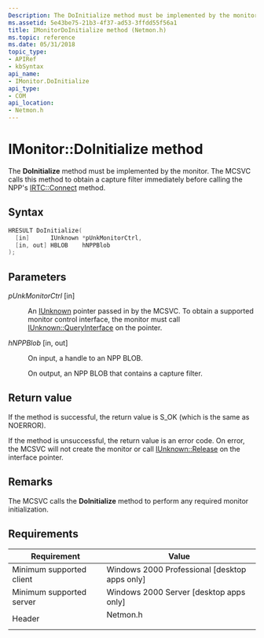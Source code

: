 ```yaml
---
Description: The DoInitialize method must be implemented by the monitor. The MCSVC calls this method to obtain a capture filter immediately before calling the NPPs IRTCConnect method.
ms.assetid: 5e43be75-21b3-4f37-ad53-3ffdd55f56a1
title: IMonitorDoInitialize method (Netmon.h)
ms.topic: reference
ms.date: 05/31/2018
topic_type: 
- APIRef
- kbSyntax
api_name: 
- IMonitor.DoInitialize
api_type: 
- COM
api_location: 
- Netmon.h
---
```


# IMonitor::DoInitialize method

The **DoInitialize** method must be implemented by the monitor. The MCSVC calls this method to obtain a capture filter immediately before calling the NPP's [IRTC::Connect](irtc-connect.md) method.

## Syntax


```C++
HRESULT DoInitialize(
  [in]      IUnknown *pUnkMonitorCtrl,
  [in, out] HBLOB    hNPPBlob
);
```



## Parameters

<dl> <dt>

*pUnkMonitorCtrl* \[in\]
</dt> <dd>

An [IUnknown](/windows/win32/api/unknwn/nn-unknwn-iunknown) pointer passed in by the MCSVC. To obtain a supported monitor control interface, the monitor must call [IUnknown::QueryInterface](/windows/win32/api/unknwn/nf-unknwn-iunknown-queryinterface(q)) on the pointer.

</dd> <dt>

*hNPPBlob* \[in, out\]
</dt> <dd>

On input, a handle to an NPP BLOB.

On output, an NPP BLOB that contains a capture filter.

</dd> </dl>

## Return value

If the method is successful, the return value is S\_OK (which is the same as NOERROR).

If the method is unsuccessful, the return value is an error code. On error, the MCSVC will not create the monitor or call [IUnknown::Release](/windows/win32/api/unknwn/nf-unknwn-iunknown-release) on the interface pointer.

## Remarks

The MCSVC calls the **DoInitialize** method to perform any required monitor initialization.

## Requirements



| Requirement | Value |
|-------------------------------------|-------------------------------------------------------------------------------------|
| Minimum supported client<br/> | Windows 2000 Professional \[desktop apps only\]<br/>                          |
| Minimum supported server<br/> | Windows 2000 Server \[desktop apps only\]<br/>                                |
| Header<br/>                   | <dl> <dt>Netmon.h</dt> </dl> |



 


